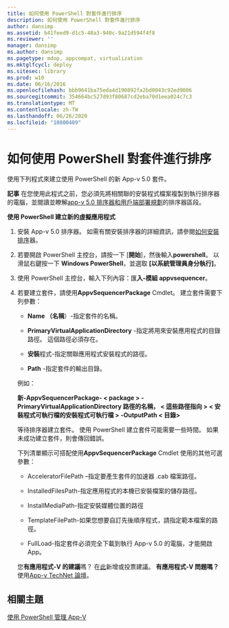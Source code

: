 ```yaml
---
title: 如何使用 PowerShell 對套件進行排序
description: 如何使用 PowerShell 對套件進行排序
author: dansimp
ms.assetid: b41feed9-d1c5-48a3-940c-9a21d594f4f8
ms.reviewer: ''
manager: dansimp
ms.author: dansimp
ms.pagetype: mdop, appcompat, virtualization
ms.mktglfcycl: deploy
ms.sitesec: library
ms.prod: w10
ms.date: 06/16/2016
ms.openlocfilehash: bbb9641ba75eda4d190892fa2bd0043c92ed9006
ms.sourcegitcommit: 354664bc527d93f80687cd2eba70d1eea024c7c3
ms.translationtype: MT
ms.contentlocale: zh-TW
ms.lasthandoff: 06/26/2020
ms.locfileid: "10800409"
---
```

# 如何使用 PowerShell 對套件進行排序


使用下列程式來建立使用 PowerShell 的新 App-v 5.0 套件。

**記事** 在您使用此程式之前，您必須先將相關聯的安裝程式檔案複製到執行排序器的電腦，並閱讀並瞭解[app-v 5.0 排序器和用戶端部署規劃](planning-for-the-app-v-50-sequencer-and-client-deployment.md)的排序器區段。

 

**使用 PowerShell 建立新的虛擬應用程式**

1.  安裝 App-v 5.0 排序器。 如需有關安裝排序器的詳細資訊，請參閱[如何安裝排序](how-to-install-the-sequencer-beta-gb18030.md)器。

2.  若要開啟 PowerShell 主控台，請按一下 [**開始**]，然後輸入**powershell**。 以滑鼠右鍵按一下 **Windows PowerShell**，並選取 **\[以系統管理員身分執行\]**。

3.  使用 PowerShell 主控台，輸入下列內容：匯**入-模組 appvsequencer**。

4.  若要建立套件，請使用**AppvSequencerPackage** Cmdlet。 建立套件需要下列參數：

    -   **Name （名稱**）-指定套件的名稱。

    -   **PrimaryVirtualApplicationDirectory** -指定將用來安裝應用程式的目錄路徑。 這個路徑必須存在。

    -   **安裝**程式-指定關聯應用程式安裝程式的路徑。

    -   **Path** -指定套件的輸出目錄。

    例如：

    **新-AppvSequencerPackage- &lt; package &gt; -PrimaryVirtualApplicationDirectory 路徑的名稱， &lt; 這些路徑指向 &gt; &lt; 安裝程式可執行檔的安裝程式可執行檔 &gt; -OutputPath &lt; 目錄&gt;**

    等待排序器建立套件。 使用 PowerShell 建立套件可能需要一些時間。 如果未成功建立套件，則會傳回錯誤。

    下列清單顯示可搭配使用**AppvSequencerPackage** Cmdlet 使用的其他可選參數：

    -   AcceleratorFilePath –指定要產生套件的加速器 .cab 檔案路徑。

    -   InstalledFilesPath-指定應用程式的本機已安裝檔案的儲存路徑。

    -   InstallMediaPath-指定安裝媒體位置的路徑

    -   TemplateFilePath-如果您想要自訂先後順序程式，請指定範本檔案的路徑。

    -   FullLoad-指定套件必須完全下載到執行 App-v 5.0 的電腦，才能開啟 App。

    您**有應用程式-V 的建議**嗎？ 在[此](http://appv.uservoice.com/forums/280448-microsoft-application-virtualization)新增或投票建議。 **有應用程式-V 問題嗎？** 使用[App-v TechNet 論壇](https://social.technet.microsoft.com/Forums/home?forum=mdopappv)。

## 相關主題


[使用 PowerShell 管理 App-V](administering-app-v-by-using-powershell.md)

 

 





